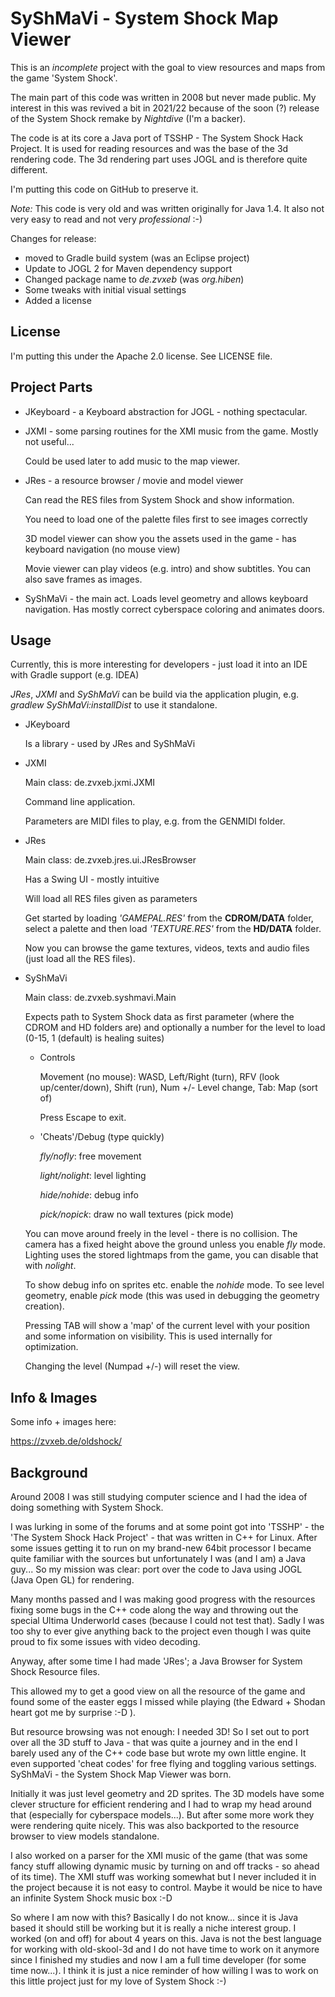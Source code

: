 # SyShMaVi - System Shock Map Viewer
This is an *incomplete* project with the goal to view resources and maps from the game 'System Shock'.

The main part of this code was written in 2008 but never made public. My interest in this was revived a bit in 2021/22 because of the
soon (?) release of the System Shock remake by *Nightdive* (I'm a backer).

The code is at its core a Java port of TSSHP - The System Shock Hack Project. It is used for reading resources and was the base of the 3d
rendering code. The 3d rendering part uses JOGL and is therefore quite different.

I'm putting this code on GitHub to preserve it.

*Note:* This code is very old and was written originally for Java 1.4. It also not very easy to read and not very *professional* :-)

Changes for release:
- moved to Gradle build system (was an Eclipse project)
- Update to JOGL 2 for Maven dependency support
- Changed package name to *de.zvxeb* (was *org.hiben*)
- Some tweaks with initial visual settings
- Added a license

## License

I'm putting this under the Apache 2.0 license. See LICENSE file.

## Project Parts

- JKeyboard - a Keyboard abstraction for JOGL - nothing spectacular.
 
- JXMI - some parsing routines for the XMI music from the game. Mostly not useful...
  
  Could be used later to add music to the map viewer.

- JRes - a resource browser / movie and model viewer

  Can read the RES files from System Shock and show information.

  You need to load one of the palette files first to see images correctly

  3D model viewer can show you the assets used in the game - has keyboard navigation (no mouse view)

  Movie viewer can play videos (e.g. intro) and show subtitles. You can also save frames as images.

- SyShMaVi - the main act. Loads level geometry and allows keyboard navigation. Has mostly correct cyberspace coloring 
  and animates doors.

## Usage

Currently, this is more interesting for developers - just load it into an IDE with Gradle support (e.g. IDEA)

*JRes*, *JXMI* and *SyShMaVi* can be build via the application plugin, e.g. *gradlew SyShMaVi:installDist* to use it standalone.


- JKeyboard

  Is a library - used by JRes and SyShMaVi

- JXMI

  Main class: de.zvxeb.jxmi.JXMI

  Command line application.
  
  Parameters are MIDI files to play, e.g. from the GENMIDI folder.


- JRes

  Main class: de.zvxeb.jres.ui.JResBrowser

  Has a Swing UI - mostly intuitive

  Will load all RES files given as parameters

  
  Get started by loading *'GAMEPAL.RES'* from the **CDROM/DATA** folder, select a palette and then load *'TEXTURE.RES'* from the **HD/DATA** folder.

  Now you can browse the game textures, videos, texts and audio files (just load all the RES files).


- SyShMaVi

  Main class: de.zvxeb.syshmavi.Main

  Expects path to System Shock data as first parameter (where the CDROM and HD folders are)
  and optionally a number for the level to load (0-15, 1 (default) is healing suites)

  - Controls
  
    Movement (no mouse): WASD, Left/Right (turn), RFV (look up/center/down), Shift (run), Num +/- Level change, Tab: Map (sort of)
    
    Press Escape to exit.

  - 'Cheats'/Debug (type quickly)

    *fly/nofly*: free movement 

    *light/nolight*: level lighting

    *hide/nohide*: debug info

    *pick/nopick*: draw no wall textures (pick mode)


  You can move around freely in the level - there is no collision. The camera has a fixed height above the ground
  unless you enable *fly* mode. Lighting uses the stored lightmaps from the game, you can disable that with *nolight*.

  To show debug info on sprites etc. enable the *nohide* mode. To see level geometry, enable *pick* mode (this was used in debugging the geometry creation).

  Pressing TAB will show a 'map' of the current level with your position and some information on visibility. This is used internally for optimization.

  Changing the level (Numpad +/-) will reset the view.

## Info & Images

Some info + images here:

https://zvxeb.de/oldshock/

## Background

Around 2008 I was still studying computer science and I had the idea of doing something with System Shock.

I was lurking in some of the forums and at some point got into 'TSSHP' - the 'The System Shock Hack Project' - that was written in C++ for Linux. After some issues getting it to run on my brand-new 64bit processor I became quite familiar with the sources but unfortunately I was (and I am) a Java guy...
So my mission was clear: port over the code to Java using JOGL (Java Open GL) for rendering.

Many months passed and I was making good progress with the resources fixing some bugs in the C++ code along the way and throwing out the special Ultima Underworld cases (because I could not test that). Sadly I was too shy to ever give anything back to the project even though I was quite proud to fix some issues with video decoding.

Anyway, after some time I had made 'JRes'; a Java Browser for System Shock Resource files.

This allowed my to get a good view on all the resource of the game and found some of the easter eggs I missed while playing (the Edward + Shodan heart got me by surprise :-D ).

But resource browsing was not enough: I needed 3D! So I set out to port over all the 3D stuff to Java - that was quite a journey and in the end I barely used any of the C++ code base but wrote my own little engine. It even supported 'cheat codes' for free flying and toggling various settings. SyShMaVi - the System Shock Map Viewer was born.

Initially it was just level geometry and 2D sprites. The 3D models have some clever structure for efficient rendering and I had to wrap my head around that (especially for cyberspace models...). But after some more work they were rendering quite nicely. This was also backported to the resource browser to view models standalone.

I also worked on a parser for the XMI music of the game (that was some fancy stuff allowing dynamic music by turning on and off tracks - so ahead of its time). The XMI stuff was working somewhat but I never included it in the project because it is not easy to control. Maybe it would be nice to have an infinite System Shock music box :-D

So where I am now with this?
Basically I do not know... since it is Java based it should still be working but it is really a niche interest group. I worked (on and off) for about 4 years on this. Java is not the best language for working with old-skool-3d and I do not have time to work on it anymore since I finished my studies and now I am a full time developer (for some time now...). I think it is just a nice reminder of how willing I was to work on this little project just for my love of System Shock :-) 